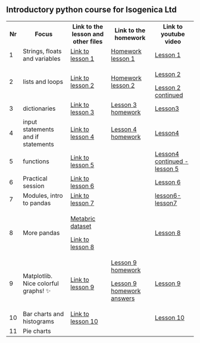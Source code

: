 ## Introductory python course for Isogenica Ltd ##
<table>
  <tr>
    <th>Nr</th>
    <th>Focus</th>
    <th>Link to the lesson and other files</th>
    <th>Link to the homework</th>
    <th>Link to youtube video</th>
  </tr>
  <tr>
    <td>1</td>
    <td>Strings, floats and variables</td>
    <td><a href="https://github.com/isgcodingclub/isg_python_course/blob/58bbce723fe17f17541fa652c1fd35e2b0a75366/jupyter_notebooks/Python_lesson_1.ipynb"> Link to lesson 1</a></td>
    <td><a href = "https://github.com/isgcodingclub/isg_python_course/blob/73987002efe48bc55a00ba8721cd8437cbe58389/jupyter_notebooks/Homework_lesson_1.ipynb"> Homework lesson 1</a></td>
    <td><a href = "https://youtu.be/aUl_uJUXr70">Lesson 1</a></td>
  </tr>
  <tr>
    <td>2</td>
    <td>lists and loops</td>
    <td><a href = "https://github.com/isgcodingclub/isg_python_course/blob/2518f99a1d116927f930fb24c300e8a106be7526/jupyter_notebooks/Lesson2_lists.ipynb">Link to lesson 2</a></td>
    <td><a href = "https://github.com/isgcodingclub/isg_python_course/blob/9218d1054aa8761c504bc60e7b1d00783a90dec7/jupyter_notebooks/Lesson_2_homework.ipynb"> Homework lesson 2 </a></td>
    <td><p><a href = "https://youtu.be/uSVAD1hB6nc"> Lesson 2</a></p>
    <a href = "https://youtu.be/cqlBT3wEBes"> Lesson 2 continued</a></td>
  </tr>
  <tr>
    <td>3</td>
    <td>dictionaries</td>
    <td><a href = "https://github.com/isgcodingclub/isg_python_course/blob/bb9477b5702043d4582dfe09dd81c524c635351f/jupyter_notebooks/Lesson3.ipynb">Link to lesson 3</a></td>
    <td><a href = "https://github.com/isgcodingclub/isg_python_course/blob/5b5a399d6e50a279ca1b8eb0cc7eb99f12fc7de2/jupyter_notebooks/Lesson_3_homework.ipynb">Lesson 3 homework</a></td>
    <td><a href = "https://youtu.be/BEPCYpk1JtM">Lesson3</a></td>
  </tr>
  <tr>
    <td>4</td>
    <td>input statements and if statements</td>
    <td><a href = "https://github.com/isgcodingclub/isg_python_course/blob/a05524b5b57bd5c02fe93cd6f0eada763b9dd18a/jupyter_notebooks/Lesson4.ipynb"> Link to lesson 4</a></td>
    <td><a href = "https://github.com/isgcodingclub/isg_python_course/blob/2f5ffe88a635c69e7921c40c301c6c2fb3068078/jupyter_notebooks/Lesson4_homework.ipynb"> Lesson 4 homework</a></td>
    <td><a href="https://youtu.be/uyTVgs6uqd8"> Lesson4 </a></td>
  </tr>
  <tr>
    <td>5</td>
    <td>functions</td>
    <td><a href = "https://github.com/isgcodingclub/isg_python_course/blob/d671cc98908decee3fa382e4b52e18137127ae75/jupyter_notebooks/Lesson5.ipynb">Link to lesson 5</a></td>
    <td></td>
    <td><a href = "https://youtu.be/lzaQ6mFjG30"> Lesson4 continued - lesson 5</a></td>
  </tr>
  <tr>
    <td>6</td>
    <td>Practical session</td>
    <td><a href = "https://github.com/isgcodingclub/isg_python_course/blob/db5b292d394755cd196c73697ac9aeb12789efe7/jupyter_notebooks/Lesson_6.ipynb">Link to lesson 6</a></td>
    <td></td>
    <td><a href = "https://youtu.be/t7-Ac0BuHi8"> Lesson 6</a></td>
  </tr>
  <tr>
    <td>7</td>
    <td>Modules, intro to pandas</td>
    <td><a href = "https://github.com/isgcodingclub/isg_python_course/blob/46dae8ef51c4903afca65a2abdb37f4847454882/jupyter_notebooks/lesson_7.ipynb">Link to lesson 7</a></td>
    <td></td>
    <td><a href = "https://youtu.be/gLAH_ew6IBk"> lesson6-lesson7</a></td>
  </tr>
  <tr>
    <td>8</td>
    <td>More pandas</td>
    <td><p><a href = "https://github.com/isgcodingclub/isg_python_course/blob/457c7da3b394a1afaafe9d1963f9bc4637630b2b/assets/METABRIC_RNA_Mutation.csv">Metabric dataset</a></p>
    <p> <a href = "https://github.com/isgcodingclub/isg_python_course/blob/6dea8249ba4a8323480a5e19da2f4dfa38da6f65/jupyter_notebooks/Lesson_8.ipynb">Link to lesson 8</a></p></td>
    <td></td>
    <td><a href = "https://youtu.be/nuV8hycosMI">Lesson 8</a></td>
  </tr>
  <tr>
    <td>9</td>
    <td>Matplotlib. Nice colorful graphs! ✨ </td>
    <td><a href = "https://github.com/isgcodingclub/isg_python_course/blob/7e4e336c3f7f99ddfc43623375617a936357361e/jupyter_notebooks/Lesson_9_Nice_graphs.ipynb"> Link to lesson 9 </a></td>
    <td><a href = "https://github.com/isgcodingclub/isg_python_course/blob/e732d6d3e19a4c889bfeed0b2f35ae26d5549537/jupyter_notebooks/Homework%20for%20lesson%209.ipynb"> Lesson 9 homework</a>
    <p><a href = "https://github.com/isgcodingclub/isg_python_course/blob/6fea00ddb1720213cc145ddb66ab9d46cd138b9f/jupyter_notebooks/Homework%20for%20lesson%209%20answers.ipynb"> Lesson 9 homework answers</a></p></td>
    <td><a href = "https://youtu.be/p1f3wFesRyk">Lesson 9</a></td>
  </tr>
  <tr>
    <td>10</td>
    <td>Bar charts and histograms</td>
    <td><a href = "https://github.com/isgcodingclub/isg_python_course/blob/2861aa561d3adc1c34738e40ff9bff36d8ff0ebb/jupyter_notebooks/Lesson%2010.ipynb"> Link to lesson 10</a> </td>
    <td> </td>
    <td> <a href = "https://youtu.be/tKuZGZUb-Xo"> Lesson 10</a></td>
  </tr>
  <tr>
    <td>11</td>
    <td>Pie charts</td>
    <td> </td>
    <td> </td>
    <td> </td>
  </tr>
</table>

